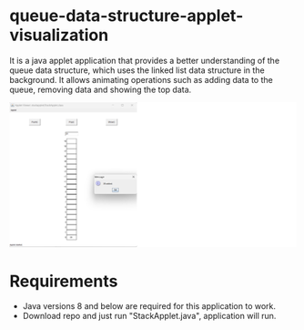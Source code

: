 # queue-data-structure-applet-visualization
It is a java applet application that provides a better understanding of the queue data structure, which uses the linked list data structure in the background. It allows animating operations such as adding data to the queue, removing data and showing the top data.

![alt](https://github.com/MuhammedGzel/stack-data-structure-applet-visualization/blob/main/addScreenshot.png)

# Requirements
- Java versions 8 and below are required for this application to work.
- Download repo and just run "StackApplet.java", application will run. 
